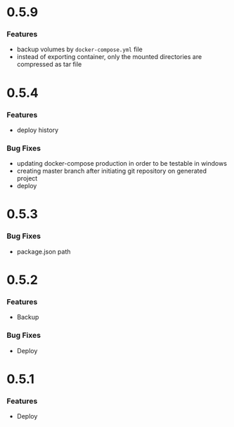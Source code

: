 # 0.5.9
### Features
* backup volumes by `docker-compose.yml` file
* instead of exporting container, only the mounted directories are compressed as tar file

# 0.5.4
### Features
* deploy history

### Bug Fixes
* updating docker-compose production in order to be testable in windows
* creating master branch after initiating git repository on generated project
* deploy

# 0.5.3
### Bug Fixes
* package.json path

# 0.5.2
### Features
* Backup

### Bug Fixes
* Deploy

# 0.5.1
### Features
* Deploy
